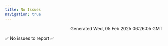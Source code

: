 ```yaml
---
title: No Issues
navigation: true
---
```


<p style="text-align:right;color:#cccs">
Generated Wed, 05 Feb 2025 06:26:05 GMT
</p>
<p>✅ No issues to report ✅</p>



